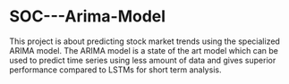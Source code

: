 # SOC---Arima-Model
This project is about predicting stock market trends using the specialized ARIMA model. The ARIMA model is a state of the art model which can be used to predict time series using less amount of data and gives superior performance compared to LSTMs for short term analysis.
